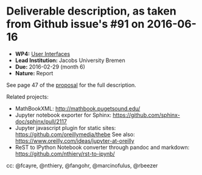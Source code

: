 # Deliverable description, as taken from Github issue's #91 on 2016-06-16

- **WP4:** [User Interfaces](https://github.com/OpenDreamKit/OpenDreamKit/tree/master/WP4)
- **Lead Institution:** Jacobs University Bremen
- **Due:** 2016-02-29 (month 6)
- **Nature:** Report

See page 47 of the [proposal](https://github.com/OpenDreamKit/OpenDreamKit/raw/master/Proposal/proposal-www.pdf) for the full description.

Related projects:
- MathBookXML: http://mathbook.pugetsound.edu/
- Jupyter notebook exporter for Sphinx: https://github.com/sphinx-doc/sphinx/pull/2117
- Jupyter javascript plugin for static sites: https://github.com/oreillymedia/thebe
  See also: https://www.oreilly.com/ideas/jupyter-at-oreilly
- ReST to IPython Notebook converter through pandoc and markdown: https://github.com/nthiery/rst-to-ipynb/

cc: @fcayre, @nthiery, @fangohr, @marcinofulus, @rbeezer

